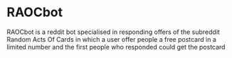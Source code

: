 # RAOCbot
RAOCbot is a reddit bot specialised in responding offers of the subreddit Random Acts Of Cards in which a user offer people a free postcard in a limited number and the first people who responded could get the postcard
